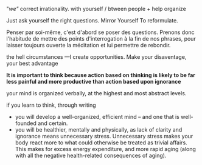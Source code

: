 "*we"*
correct irrationality. with yourself / btween people + help organize


Just ask yourself the right questions. Mirror Yourself To reformulate.



Penser par soi-même, c'est d'abord se poser des questions. Prenons donc l'habitude de mettre des points d'interrogation à la fin de nos phrases, pour laisser toujours ouverte la méditation et lui permettre de rebondir.

the hell circumstances —I create opportunities. Make your disaventage, your best advantage

**It is important to think because action based on thinking is likely to be far less painful and more productive than action based upon ignorance**

your mind is organized verbally, at the highest and most abstract levels. 

if you learn to think, through writing 

- you will develop a well-organized, efficient mind – and one that is well-founded and certain.
- you will be healthier, mentally and physically, as lack of clarity and ignorance means unnecessary stress. Unnecessary stress makes your body react more to what could otherwise be treated as trivial affairs. This makes for excess energy expenditure, and more rapid aging (along with all the negative health-related consequences of aging).